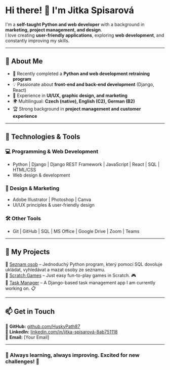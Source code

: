 # Hi there! 👋 I'm Jitka Spisarová  

I'm a **self-taught Python and web developer** with a background in **marketing, project management, and design**.  
I love creating **user-friendly applications**, exploring **web development**, and constantly improving my skills.  

---

## 🚀 About Me  
- 🎯 Recently completed a **Python and web development retraining program**  
- 💡 Passionate about **front-end and back-end development** (Django, React)  
- 🎨 Experience in **UI/UX, graphic design, and marketing**  
- 🌍 Multilingual: **Czech (native), English (C2), German (B2)**  
- 🏆 Strong background in **project management and customer experience**  

---

## 🔧 Technologies & Tools  
### **💻 Programming & Web Development**
- Python | Django | Django REST Framework | JavaScript | React | SQL | HTML/CSS  
- Web design & development  

### **🎨 Design & Marketing**
- Adobe Illustrator | Photoshop | Canva  
- UI/UX principles & user-friendly design  

### **🛠 Other Tools**
- Git | GitHub | SQL | MS Office | Google Drive | Zoom | Teams  

---

## 📌 My Projects  
🔹 [Seznam osob](https://github.com/HuskyPath87/seznam_osob) – Jednoduchý Python program, který pomocí SQL dovoluje ukládat, vyhledávat a mazat osoby ze seznamu.  
🔹 [Scratch Games](https://github.com/HuskyPath87/Scratch-Games) – Just easy fun-to-play games in Scratch. 🎮  
🔹 [Task Manager](https://github.com/HuskyPath87/task-manager) – A Django-based task management app I am currently working on. 📋  

---

## 📫 Get in Touch  
🔗 **GitHub:** [github.com/HuskyPath87](https://github.com/HuskyPath87)  
🔗 **LinkedIn:** [linkedin.com/in/jitka-spisarová-8ab751118](https://www.linkedin.com/in/jitka-spisarov%C3%A1-8ab751118/)  
📧 **Email:** [Your Email]  

---

### 🎯 Always learning, always improving. Excited for new challenges! 🚀
